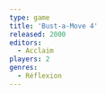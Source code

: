 ```yaml
---
type: game
title: 'Bust-a-Move 4'
released: 2000
editors: 
  - Acclaim
players: 2
genres:
  - Réflexion
---
```

